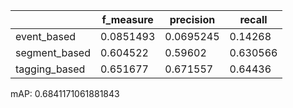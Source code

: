 |               |   f_measure |   precision |   recall |
|---------------|-------------|-------------|----------|
| event_based   |   0.0851493 |   0.0695245 | 0.14268  |
| segment_based |   0.604522  |   0.59602   | 0.630566 |
| tagging_based |   0.651677  |   0.671557  | 0.64436  |
mAP: 0.6841171061881843
